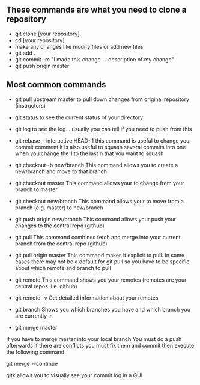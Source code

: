 ## These commands are what you need to clone a repository
- git clone [your repository]
- cd [your repository]
- make any changes like modify files or add new files
- git add .
- git commit -m "I made this change ... description of my change"
- git push origin master

## Most common commands

- git pull upstream master
to pull down changes from original repository (instructors)

- git status
to see the current status of your directory

- git log
to see the log... usually you can tell if you need to push from this

- git rebase --interactive HEAD~1 
this command is useful to change your commit comment 
it is also useful to squash several commits into one when
you change the 1 to the last n that you want to squash

- git checkout -b new/branch
This command allows you to create a new/branch
and move to that branch

- git checkout master
This command allows your to change from your branch to master

- git checkout new/branch
This command allows your to move from a branch (e.g. master) to new/branch

- git push origin new/branch
This command allows your push your changes to the central repo (github)

- git pull
This command combines fetch and merge into your current branch from the central repo (github)

- git pull origin master
This command makes it explicit to pull. In some cases there may not be a default for git pull so you have to be specific about which remote and branch to pull

- git remote
This command shows you your remotes (remotes are your central repos. i.e. github)

- git remote -v
Get detailed information about your remotes

- git branch
Shows you which branches you have and which branch you are currently in

- git merge master

If you have to merge master into your local branch
You must do a push afterwards
If there are conflicts you must fix them and commit then execute the following command

git merge --continue

gitk allows you to visually see your commit log in a GUI

